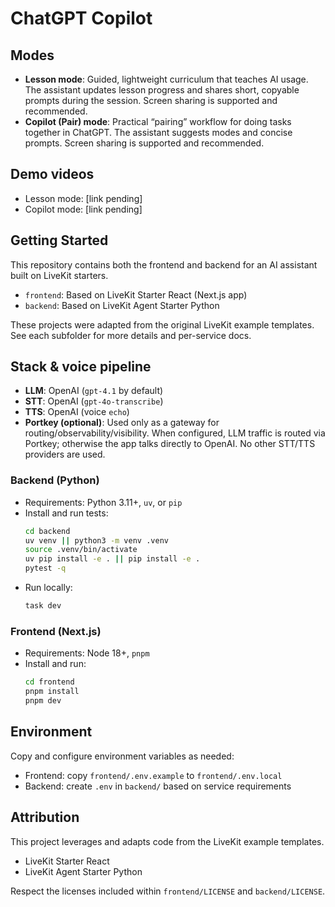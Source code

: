 # ChatGPT Copilot

## Modes

- **Lesson mode**: Guided, lightweight curriculum that teaches AI usage. The assistant updates lesson progress and shares short, copyable prompts during the session. Screen sharing is supported and recommended.
- **Copilot (Pair) mode**: Practical “pairing” workflow for doing tasks together in ChatGPT. The assistant suggests modes and concise prompts. Screen sharing is supported and recommended.

## Demo videos

- Lesson mode: [link pending]
- Copilot mode: [link pending]


## Getting Started

This repository contains both the frontend and backend for an AI assistant built on LiveKit starters.

- `frontend`: Based on LiveKit Starter React (Next.js app)
- `backend`: Based on LiveKit Agent Starter Python

These projects were adapted from the original LiveKit example templates. See each subfolder for more details and per-service docs.

## Stack & voice pipeline

- **LLM**: OpenAI (`gpt-4.1` by default)
- **STT**: OpenAI (`gpt-4o-transcribe`)
- **TTS**: OpenAI (voice `echo`)
- **Portkey (optional)**: Used only as a gateway for routing/observability/visibility. When configured, LLM traffic is routed via Portkey; otherwise the app talks directly to OpenAI. No other STT/TTS providers are used.


### Backend (Python)
- Requirements: Python 3.11+, `uv`, or `pip`
- Install and run tests:
  ```bash
  cd backend
  uv venv || python3 -m venv .venv
  source .venv/bin/activate
  uv pip install -e . || pip install -e .
  pytest -q
  ```
- Run locally:
  ```bash
  task dev
  ```

### Frontend (Next.js)
- Requirements: Node 18+, `pnpm`
- Install and run:
  ```bash
  cd frontend
  pnpm install
  pnpm dev
  ```

## Environment
Copy and configure environment variables as needed:
- Frontend: copy `frontend/.env.example` to `frontend/.env.local`
- Backend: create `.env` in `backend/` based on service requirements

## Attribution
This project leverages and adapts code from the LiveKit example templates.
- LiveKit Starter React
- LiveKit Agent Starter Python

Respect the licenses included within `frontend/LICENSE` and `backend/LICENSE`. 